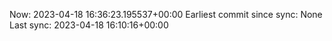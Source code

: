 Now: 2023-04-18 16:36:23.195537+00:00 Earliest commit since sync: None Last sync: 2023-04-18 16:10:16+00:00
